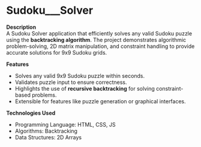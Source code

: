 # Sudoku___Solver

**Description**  
A Sudoku Solver application that efficiently solves any valid Sudoku puzzle using the **backtracking algorithm**. The project demonstrates algorithmic problem-solving, 2D matrix manipulation, and constraint handling to provide accurate solutions for 9x9 Sudoku grids.  

**Features**  
- Solves any valid 9x9 Sudoku puzzle within seconds.  
- Validates puzzle input to ensure correctness.  
- Highlights the use of **recursive backtracking** for solving constraint-based problems.  
- Extensible for features like puzzle generation or graphical interfaces.  

**Technologies Used**  
- Programming Language: HTML, CSS, JS
- Algorithms: Backtracking  
- Data Structures: 2D Arrays  
